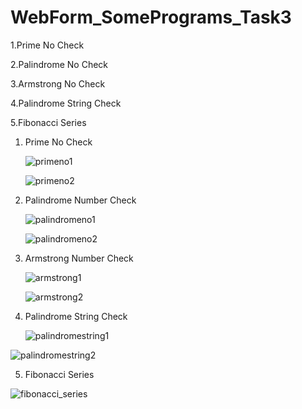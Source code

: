 # WebForm_SomePrograms_Task3

1.Prime No Check

2.Palindrome No Check

3.Armstrong No Check

4.Palindrome String Check

5.Fibonacci Series


1. Prime No Check

    ![primeno1](https://github.com/thedevsafaf/some-programs-webforms-asp-dot-net/assets/85129653/eb3e8ad3-a2f8-44cf-9f02-6930767a8e55)
   
    ![primeno2](https://github.com/thedevsafaf/some-programs-webforms-asp-dot-net/assets/85129653/b6d31d67-d2ba-4257-8b08-04ce2b81e10d)

2. Palindrome Number Check

   ![palindromeno1](https://github.com/thedevsafaf/some-programs-webforms-asp-dot-net/assets/85129653/eda4af00-47e7-486c-9ebb-fafacab23f51)
   
   ![palindromeno2](https://github.com/thedevsafaf/some-programs-webforms-asp-dot-net/assets/85129653/2c869735-97d6-451e-8a74-10885b67c6c4)

3. Armstrong Number Check

    ![armstrong1](https://github.com/thedevsafaf/some-programs-webforms-asp-dot-net/assets/85129653/e05e8d97-3683-4cc5-88a1-727cd6db8abc)
  
    ![armstrong2](https://github.com/thedevsafaf/some-programs-webforms-asp-dot-net/assets/85129653/e0207817-3afe-43dd-97c7-a65d9411f4e6)

4. Palindrome String Check

   ![palindromestring1](https://github.com/thedevsafaf/some-programs-webforms-asp-dot-net/assets/85129653/7ec3d082-ff74-4603-8825-0fafc9c9be48)

![palindromestring2](https://github.com/thedevsafaf/some-programs-webforms-asp-dot-net/assets/85129653/5fd0c21d-139b-4e8d-9c61-aa9e7bf02e9c)

5. Fibonacci Series
    
![fibonacci_series](https://github.com/thedevsafaf/some-programs-webforms-asp-dot-net/assets/85129653/1ef31d43-6cc8-4850-acc9-af6f0a3e3232)



